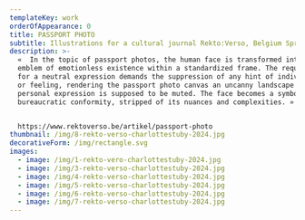 ```yaml
---
templateKey: work
orderOfAppearance: 0
title: PASSPORT PHOTO
subtitle: Illustrations for a cultural journal Rekto:Verso, Belgium Spring 2024
description: >-
  «  In the topic of passport photos, the human face is transformed into an
  emblem of emotionless existence within a standardized frame. The requirement
  for a neutral expression demands the suppression of any hint of individuality
  or feeling, rendering the passport photo canvas an uncanny landscape where
  personal expression is supposed to be muted. The face becomes a symbol of
  bureaucratic conformity, stripped of its nuances and complexities. » 


  https://www.rektoverso.be/artikel/passport-photo
thumbnail: /img/8-rekto-verso-charlottestuby-2024.jpg
decorativeForm: /img/rectangle.svg
images:
  - image: /img/1-rekto-vero-charlottestuby-2024.jpg
  - image: /img/3-rekto-verso-charlottestuby-2024.jpg
  - image: /img/4-rekto-verso-charlottestuby-2024.jpg
  - image: /img/5-rekto-verso-charlottestuby-2024.jpg
  - image: /img/6-rekto-verso-charlottestuby-2024.jpg
  - image: /img/7-rekto-verso-charlottestuby-2024.jpg
---
```

